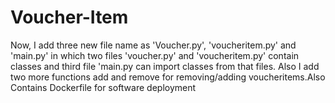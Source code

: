 # Voucher-Item
Now, I add three new file name as 'Voucher.py', 'voucheritem.py' and 'main.py' in which two files 'voucher.py' and 'voucheritem.py' contain classes and third file 'main.py can import classes from that files. Also I add two more functions add and remove for removing/adding voucheritems.Also Contains Dockerfile for software deployment 
